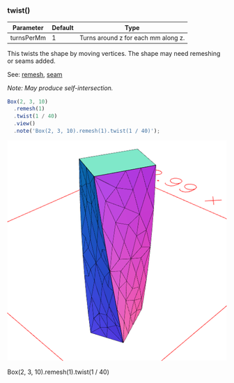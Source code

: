 ### twist()
Parameter|Default|Type
---|---|---
turnsPerMm|1|Turns around z for each mm along z.

This twists the shape by moving vertices. The shape may need remeshing or seams added.

See: [remesh](#https://raw.githubusercontent.com/jsxcad/JSxCAD/master/nb/api/remesh.nb), [seam](#https://raw.githubusercontent.com/jsxcad/JSxCAD/master/nb/api/seam.nb)

_Note: May produce self-intersection._

```JavaScript
Box(2, 3, 10)
  .remesh(1)
  .twist(1 / 40)
  .view()
  .note('Box(2, 3, 10).remesh(1).twist(1 / 40)');
```

![Image](twist.md.0.png)

Box(2, 3, 10).remesh(1).twist(1 / 40)
